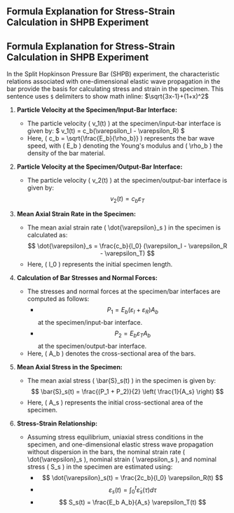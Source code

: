 ## Formula Explanation for Stress-Strain Calculation in SHPB Experiment

## Formula Explanation for Stress-Strain Calculation in SHPB Experiment

In the Split Hopkinson Pressure Bar (SHPB) experiment, the characteristic relations associated with one-dimensional elastic wave propagation in the bar provide the basis for calculating stress and strain in the specimen.
This sentence uses `$` delimiters to show math inline:  $\sqrt{3x-1}+(1+x)^2$


1. **Particle Velocity at the Specimen/Input-Bar Interface:**
   - The particle velocity \( v_1(t) \) at the specimen/input-bar interface is given by:
     $ v_1(t) = c_b(\varepsilon_I - \varepsilon_R) $
   - Here, \( c_b = \sqrt{\frac{E_b}{\rho_b}} \) represents the bar wave speed, with \( E_b \) denoting the Young's modulus and \( \rho_b \) the density of the bar material.

2. **Particle Velocity at the Specimen/Output-Bar Interface:**
   - The particle velocity \( v_2(t) \) at the specimen/output-bar interface is given by:
     $$ v_2(t) = c_b \varepsilon_T $$

3. **Mean Axial Strain Rate in the Specimen:**
   - The mean axial strain rate \( \dot{\varepsilon}_s \) in the specimen is calculated as:
     $$ \dot{\varepsilon}_s = \frac{c_b}{l_0} (\varepsilon_I - \varepsilon_R - \varepsilon_T) $$
   - Here, \( l_0 \) represents the initial specimen length.

4. **Calculation of Bar Stresses and Normal Forces:**
   - The stresses and normal forces at the specimen/bar interfaces are computed as follows:
     - $$ P_1 = E_b (\varepsilon_I + \varepsilon_R) A_b $$ at the specimen/input-bar interface.
     - $$ P_2 = E_b \varepsilon_T A_b $$ at the specimen/output-bar interface.
   - Here, \( A_b \) denotes the cross-sectional area of the bars.

5. **Mean Axial Stress in the Specimen:**
   - The mean axial stress \( \bar{S}_s(t) \) in the specimen is given by:
     $$ \bar{S}_s(t) = \frac{(P_1 + P_2)}{2} \left( \frac{1}{A_s} \right) $$
   - Here, \( A_s \) represents the initial cross-sectional area of the specimen.

6. **Stress-Strain Relationship:**
   - Assuming stress equilibrium, uniaxial stress conditions in the specimen, and one-dimensional elastic stress wave propagation without dispersion in the bars, the nominal strain rate \( \dot{\varepsilon}_s \), nominal strain \( \varepsilon_s \), and nominal stress \( S_s \) in the specimen are estimated using:
     - $$ \dot{\varepsilon}_s(t) = \frac{2c_b}{l_0} \varepsilon_R(t) $$
     - $$ \varepsilon_s(t) = \int_0^t \dot{\varepsilon}_s(\tau) d\tau $$
     - $$ S_s(t) = \frac{E_b A_b}{A_s} \varepsilon_T(t) $$



